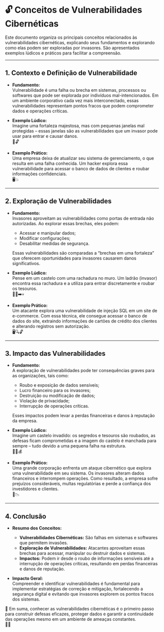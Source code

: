 # 🔓 Conceitos de Vulnerabilidades Cibernéticas

Este documento organiza os principais conceitos relacionados às vulnerabilidades cibernéticas, explicando seus fundamentos e explorando como elas podem ser exploradas por invasores. São apresentados exemplos lúdicos e práticos para facilitar a compreensão.

---

## 1. Contexto e Definição de Vulnerabilidade

- **Fundamento:**  
  Vulnerabilidade é uma falha ou brecha em sistemas, processos ou softwares que pode ser explorada por indivíduos mal-intencionados. Em um ambiente corporativo cada vez mais interconectado, essas vulnerabilidades representam pontos fracos que podem comprometer dados e operações críticas.
  
- **Exemplo Lúdico:**  
  Imagine uma fortaleza majestosa, mas com pequenas janelas mal protegidas – essas janelas são as vulnerabilidades que um invasor pode usar para entrar e causar danos.  
  🏰🔓

- **Exemplo Prático:**  
  Uma empresa deixa de atualizar seu sistema de gerenciamento, o que resulta em uma falha conhecida. Um hacker explora essa vulnerabilidade para acessar o banco de dados de clientes e roubar informações confidenciais.  
  🖥️💥

---

## 2. Exploração de Vulnerabilidades

- **Fundamento:**  
  Invasores aproveitam as vulnerabilidades como portas de entrada não autorizadas. Ao explorar essas brechas, eles podem:
  - Acessar e manipular dados;
  - Modificar configurações;
  - Desabilitar medidas de segurança.
  
  Essas vulnerabilidades são comparadas a “brechas em uma fortaleza” que oferecem oportunidades para invasores causarem danos significativos.

- **Exemplo Lúdico:**  
  Pense em um castelo com uma rachadura no muro. Um ladrão (invasor) encontra essa rachadura e a utiliza para entrar discretamente e roubar os tesouros.  
  🏰✨➡️💀

- **Exemplo Prático:**  
  Um atacante explora uma vulnerabilidade de injeção SQL em um site de e-commerce. Com essa técnica, ele consegue acessar o banco de dados do site, extraindo informações de cartões de crédito dos clientes e alterando registros sem autorização.  
  🖥️🔍🔓

---

## 3. Impacto das Vulnerabilidades

- **Fundamento:**  
  A exploração de vulnerabilidades pode ter consequências graves para as organizações, tais como:
  - Roubo e exposição de dados sensíveis;
  - Lucro financeiro para os invasores;
  - Destruição ou modificação de dados;
  - Violação de privacidade;
  - Interrupção de operações críticas.
  
  Esses impactos podem levar a perdas financeiras e danos à reputação da empresa.

- **Exemplo Lúdico:**  
  Imagine um castelo invadido: os segredos e tesouros são roubados, as defesas ficam comprometidas e a imagem do castelo é manchada para sempre – tudo devido a uma pequena falha na estrutura.  
  🏰💔💰

- **Exemplo Prático:**  
  Uma grande corporação enfrenta um ataque cibernético que explora uma vulnerabilidade em seu sistema. Os invasores alteram dados financeiros e interrompem operações. Como resultado, a empresa sofre prejuízos consideráveis, multas regulatórias e perde a confiança dos investidores e clientes.  
  💼📉

---

## 4. Conclusão

- **Resumo dos Conceitos:**  
  - **Vulnerabilidades Cibernéticas:** São falhas em sistemas e softwares que permitem invasões.
  - **Exploração de Vulnerabilidades:** Atacantes aproveitam essas brechas para acessar, manipular ou destruir dados e sistemas.
  - **Impactos:** Podem ir desde o roubo de informações sensíveis até a interrupção de operações críticas, resultando em perdas financeiras e danos de reputação.

- **Impacto Geral:**  
  Compreender e identificar vulnerabilidades é fundamental para implementar estratégias de correção e mitigação, fortalecendo a segurança digital e evitando que invasores explorem os pontos fracos dos sistemas.  

🌟 Em suma, conhecer as vulnerabilidades cibernéticas é o primeiro passo para construir defesas eficazes, proteger dados e garantir a continuidade das operações mesmo em um ambiente de ameaças constantes.  
🚀🔐